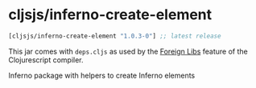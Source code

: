 # cljsjs/inferno-create-element

[](dependency)
```clojure
[cljsjs/inferno-create-element "1.0.3-0"] ;; latest release
```
[](/dependency)

This jar comes with `deps.cljs` as used by the [Foreign Libs][flibs] feature
of the Clojurescript compiler.

Inferno package with helpers to create Inferno elements

[flibs]: https://github.com/clojure/clojurescript/wiki/Packaging-Foreign-Dependencies

